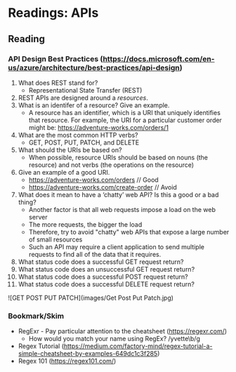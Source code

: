 #  Readings: APIs

##  Reading

###  API Design Best Practices (https://docs.microsoft.com/en-us/azure/architecture/best-practices/api-design)
1.  What does REST stand for?
    -  Representational State Transfer (REST)
2.  REST APIs are designed around a <em>resources</em>.
3.  What is an identifer of a resource? Give an example.
    -  A resource has an identifier, which is a URI that uniquely identifies that resource. For example, the URI for a particular customer order might be:  https://adventure-works.com/orders/1
4.  What are the most common HTTP verbs?
    -  GET, POST, PUT, PATCH, and DELETE
5.  What should the URIs be based on?
    -  When possible, resource URIs should be based on nouns (the resource) and not verbs (the operations on the resource)
6.  Give an example of a good URI.
    -  https://adventure-works.com/orders // Good
    -  https://adventure-works.com/create-order // Avoid
7.  What does it mean to have a ‘chatty’ web API? Is this a good or a bad thing?
    -  Another factor is that all web requests impose a load on the web server
    -  The more requests, the bigger the load
    -  Therefore, try to avoid "chatty" web APIs that expose a large number of small resources
    -  Such an API may require a client application to send multiple requests to find all of the data that it requires.
8.  What status code does a successful GET request return?
9.  What status code does an unsuccessful GET request return?
10.  What status code does a successful POST request return?
11.  What status code does a successful DELETE request return?

![GET POST PUT PATCH](images/Get Post Put Patch.jpg)

###  Bookmark/Skim
-  RegExr - Pay particular attention to the cheatsheet (https://regexr.com/)
    -  How would you match your name using RegEx?  /yvette\b/g
-  Regex Tutorial (https://medium.com/factory-mind/regex-tutorial-a-simple-cheatsheet-by-examples-649dc1c3f285)
-  Regex 101 (https://regex101.com/)